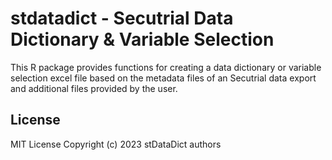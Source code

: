 
# stdatadict - Secutrial Data Dictionary & Variable Selection

This R package provides functions for creating a data dictionary or variable selection excel file based on the metadata files of an Secutrial data export and additional files provided by the user.

<!--
## Installation

You can install the development version of stdatadict like so:

``` r
# FILL THIS IN! HOW CAN PEOPLE INSTALL YOUR DEV PACKAGE?
```

## Example

This is a basic example which shows you how to solve a common problem:

``` r
library(stdatadict)
## basic example code
```

-->
<!--

### Secutrial ExportOption Requirements
-->


## License

MIT License Copyright (c) 2023 stDataDict authors
